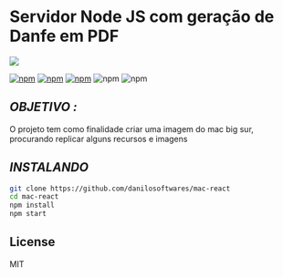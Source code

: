 # Servidor Node JS com geração de Danfe em PDF

![](demonstracao.gif)

[![npm](https://img.shields.io/node/v/v.svg?style=flat-square)](https://www.npmjs.com/package/n) [![npm](https://img.shields.io/npm/v/n.svg?style=flat-square)](https://www.npmjs.com/package/n) [![npm](https://img.shields.io/npm/l/n.svg?style=flat-square)](https://www.npmjs.com/package/n) ![npm](https://img.shields.io/badge/express-4.17.1-green?style=flat-square) ![npm](https://img.shields.io/badge/pdfkit-0.11.0-red?style=flat-square)

## *OBJETIVO :*
O projeto tem como finalidade criar uma imagem do mac big sur, procurando replicar alguns recursos e imagens
## *INSTALANDO*

```sh
git clone https://github.com/danilosoftwares/mac-react
cd mac-react
npm install
npm start
```

## License

MIT

